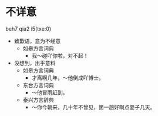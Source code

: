 # 不详意
beh7 qia2 i5(txe:0)
+ 致歉语，意为不经意
  * 如皋方言词典
    - 我～碰吖你啦，对不起！
+ 没想到，出乎意料
  * 如皋方言词典
    - 才离啊几年，～他倒成吖博士。
  * 东台方言词典
    - ～他冒雨赶到。
  * 泰兴方言辞典
    - ～你今朝来，几十年不曾见，箇一趟好啊点耍子几天。
